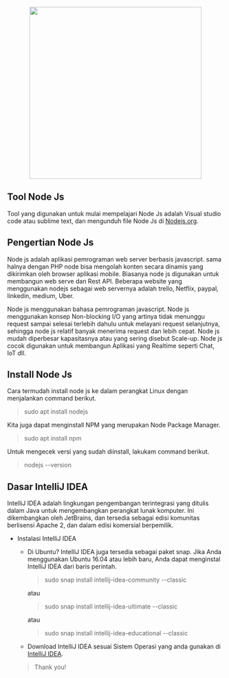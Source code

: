 <p align="center"><img src="https://upload.wikimedia.org/wikipedia/commons/thumb/d/d9/Node.js_logo.svg/180px-Node.js_logo.svg.png" width="400"></p>

## Tool Node Js

Tool yang digunakan untuk mulai mempelajari Node Js adalah Visual studio code atau sublime text, dan mengunduh file Node Js di [Nodejs.org](https://nodejs.org/).	 

## Pengertian Node Js

Node js adalah aplikasi pemrograman web server berbasis javascript. sama halnya dengan PHP node bisa mengolah konten secara dinamis yang dikirimkan oleh browser aplikasi mobile. Biasanya node js digunakan untuk membangun web serve dan Rest API. Beberapa website yang menggunakan nodejs sebagai web servernya adalah trello, Netflix, paypal, linkedin, medium, Uber. 

Node js menggunakan bahasa pemrograman javascript. Node js menggunakan konsep Non-blocking I/O yang artinya tidak menunggu request sampai selesai terlebih dahulu untuk melayani request selanjutnya, sehingga node js relatif banyak menerima request dan lebih cepat. Node js mudah diperbesar kapasitasnya atau yang sering disebut Scale-up. Node js cocok digunakan untuk membangun Aplikasi yang Realtime seperti Chat, IoT dll.

## Install Node Js

Cara termudah install node js ke dalam perangkat Linux dengan menjalankan command berikut.

> sudo apt install nodejs

Kita juga dapat menginstall NPM yang merupakan Node Package Manager.

> sudo apt install npm

Untuk mengecek versi yang sudah diinstall, lakukam command berikut.

> nodejs --version

## Dasar IntelliJ IDEA

IntelliJ IDEA adalah lingkungan pengembangan terintegrasi yang ditulis dalam Java untuk mengembangkan perangkat lunak komputer. Ini dikembangkan oleh JetBrains, dan tersedia sebagai edisi komunitas berlisensi Apache 2, dan dalam edisi komersial berpemilik.

* Instalasi IntelliJ IDEA
	* Di Ubuntu? IntelliJ IDEA juga tersedia sebagai paket snap. Jika Anda menggunakan Ubuntu 16.04 atau lebih baru, Anda dapat menginstal IntelliJ IDEA dari baris perintah.

		> sudo snap install intellij-idea-community --classic

		atau

		> sudo snap install intellij-idea-ultimate --classic

		atau

		> sudo snap install intellij-idea-educational --classic

	* Download IntelliJ IDEA sesuai Sistem Operasi yang anda gunakan di [IntelliJ IDEA](https://www.jetbrains.com/idea/).


	> Thank you!